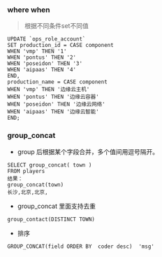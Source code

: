 ### where when

> 根据不同条件set不同值

    UPDATE `ops_role_account`
    SET production_id = CASE component
    WHEN 'vmp' THEN '1'
    WHEN 'pontus' THEN '2'
    WHEN 'poseidon' THEN '3'
    WHEN 'aipaas' THEN '4'
    END,
    production_name = CASE component
    WHEN 'vmp' THEN '边缘云主机'
    WHEN 'pontus' THEN '边缘云容器'
    WHEN 'poseidon' THEN '边缘云网络'
    WHEN 'aipaas' THEN '边缘云智能'
    END;

### group\_concat

* group 后根据某个字段合并，多个值间用逗号隔开。

```
SELECT group_concat( town )
FROM players
结果：
group_concat(town)
长沙,北京,北京,
```

* group\_concat 里面支持去重

```
group_contact(DISTINCT TOWN)
```

* 排序

```
GROUP_CONCAT(field ORDER BY  coder desc)  'msg'
```



